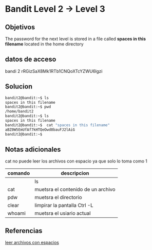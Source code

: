# Bandit Level 2 → Level 3
## Objetivos
The password for the next level is stored in a file called **spaces in this filename** located in the home directory
## datos de acceso
bandi 2
rRGizSaX8Mk1RTb1CNQoXTcYZWU6lgzi

## Solucion
```bash
bandit2@bandit:~$ ls
spaces in this filename
bandit2@bandit:~$ pwd
/home/bandit2
bandit2@bandit:~$ ls
spaces in this filename
bandit2@bandit:~$  cat "spaces in this filename"
aBZ0W5EmUfAf7kHTQeOwd8bauFJ2lAiG
bandit2@bandit:~$

```
## Notas adicionales
cat no puede leer los archivos con espacio ya que solo lo toma como 1

| comando | descripcion |
|------------|-------------|
	| ls |  lista archivos |
| cat | muetsra el contenido de un archivo |
| pdw | muetsra el directorio |
| clear | limpirar la pantalla Ctrl -L |
| whoami | muetsra el usiario actual |


## Referencias
[leer archivos con espacios ](https://linuxhint.com/reference-filename-with-spaces-linux/)


